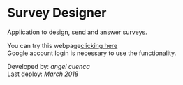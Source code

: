 # Survey Designer
Application to design, send and answer surveys.

You can try this webpage[clicking here](https://survey-designer.appspot.com)
<br/>Google account login is necessary to use the functionality.

Developed by: *angel cuenca*<br />
Last deploy: *March 2018*

